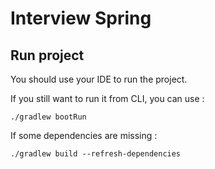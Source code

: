 # Interview Spring

## Run project

You should use your IDE to run the project.

If you still want to run it from CLI, you can use :

`./gradlew bootRun`

If some dependencies are missing :

`./gradlew build --refresh-dependencies`
